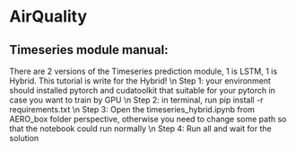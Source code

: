 # AirQuality

## Timeseries module manual:
There are 2 versions of the Timeseries prediction module, 1 is LSTM, 1 is Hybrid. This tutorial is write for the Hybrid! \n
Step 1: your environment should installed pytorch and cudatoolkit that suitable for your pytorch in case you want to train by GPU \n
Step 2: in terminal, run pip install -r requirements.txt \n
Step 3: Open the timeseries_hybrid.ipynb from AERO_box folder perspective, otherwise you need to change some path so that the notebook could run normally \n
Step 4: Run all and wait for the solution
